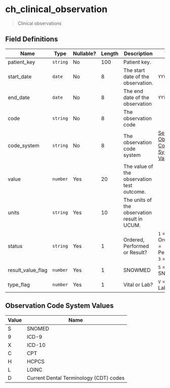 # ch_clinical_observation

> Clinical observations
> 

## Field Definitions

| Name | Type | Nullable? | Length | Description | Values |
| --- | --- | --- | --- | --- | --- |
| patient_key | `string` | No | 100 | Patient key. |  |
| start_date | `date` | No | 8 | The start date of the observation.  | `YYYYMMDD` |
| end_date | `date` | No | 8 | The end date of the observation | `YYYYMMDD` |
| code | `string` | No | 8 | The observation code |  |
| code_system | `string` | No | 8 | The observation code system | [See Observation Code System Values](/data-model/inbound/ch_clinical_diagnosis#diagnosis-code-system-values) |
| value | `number` | Yes | 20 | The value of the observation test outcome. |  |
| units | `string` | Yes | 10 | The units of the observation result in UCUM. |  |
| status | `string` | Yes | 1 | Ordered, Performed or Result? | `1` = Ordered, `2` = Performed, `3` = Result |
| result_value_flag | `number` | Yes | 1 | SNOWMED | `S` = SNOWMED |
| type_flag | `number` | Yes | 1 | Vital or Lab? | `V` = Vital, `L` = Lab |

## Observation Code System Values

| Value | Name |
| --- | --- |
| S | SNOMED |
| 9 | ICD-9 |
| X | ICD-10 |
| C | CPT |
| H | HCPCS |
| L | LOINC |
| D | Current Dental Terminology (CDT) codes |